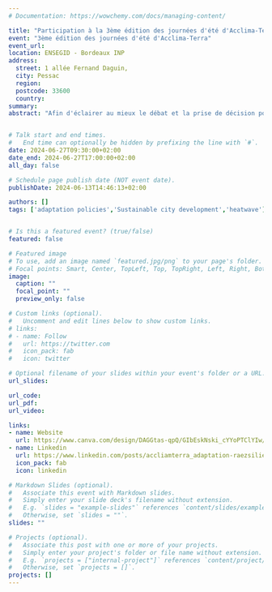 ```yaml
---
# Documentation: https://wowchemy.com/docs/managing-content/

title: "Participation à la 3ème édition des journées d'été d'Acclima-Terra 'Les enjeux majeurs de l'adaptation au changement climatique'"
event: "3ème édition des journées d'été d'Acclima-Terra"
event_url:
location: ENSEGID - Bordeaux INP
address:
  street: 1 allée Fernand Daguin,  
  city: Pessac
  region:
  postcode: 33600
  country:
summary:  
abstract: "Afin d'éclairer au mieux le débat et la prise de décision politique, AcclimaTerra propose cette année encore deux journées dédiées à la présentation des dernières connaissances, à la réflexion et aux échanges entre la communauté scientifique et les élus et agents des territoires qui la composent. Ces journées sont gratuites, sur inscription. La thématique de cette année est l'adaptation des infrastructures au changement climatique et la résilience territoriale."


# Talk start and end times.
#   End time can optionally be hidden by prefixing the line with `#`.
date: 2024-06-27T09:30:00+02:00
date_end: 2024-06-27T17:00:00+02:00
all_day: false

# Schedule page publish date (NOT event date).
publishDate: 2024-06-13T14:46:13+02:00

authors: []
tags: ['adaptation policies','Sustainable city development','heatwave']


# Is this a featured event? (true/false)
featured: false

# Featured image
# To use, add an image named `featured.jpg/png` to your page's folder. 
# Focal points: Smart, Center, TopLeft, Top, TopRight, Left, Right, BottomLeft, Bottom, BottomRight.
image:
  caption: ""
  focal_point: ""
  preview_only: false

# Custom links (optional).
#   Uncomment and edit lines below to show custom links.
# links:
# - name: Follow
#   url: https://twitter.com
#   icon_pack: fab
#   icon: twitter

# Optional filename of your slides within your event's folder or a URL.
url_slides:

url_code:
url_pdf:
url_video:

links:
- name: Website
  url: https://www.canva.com/design/DAGGtas-qpQ/GIbEskNski_cYYoPTClYIw/view?utm_content=DAGGtas-qpQ&utm_campaign=designshare&utm_medium=link&utm_source=editor#1
- name: Linkedin
  url: https://www.linkedin.com/posts/accliamterra_adaptation-raezsilience-zan-activity-7213848685468684288-V_hm?utm_source=share&utm_medium=member_desktop
  icon_pack: fab
  icon: linkedin

# Markdown Slides (optional).
#   Associate this event with Markdown slides.
#   Simply enter your slide deck's filename without extension.
#   E.g. `slides = "example-slides"` references `content/slides/example-slides.md`.
#   Otherwise, set `slides = ""`.
slides: ""

# Projects (optional).
#   Associate this post with one or more of your projects.
#   Simply enter your project's folder or file name without extension.
#   E.g. `projects = ["internal-project"]` references `content/project/deep-learning/index.md`.
#   Otherwise, set `projects = []`.
projects: []
---
```





